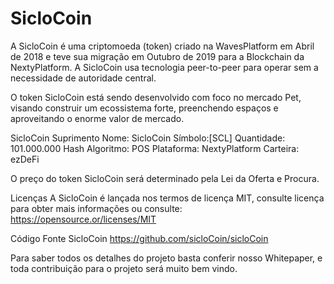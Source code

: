 # SicloCoin
A SicloCoin é uma criptomoeda (token) criado na WavesPlatform em Abril de 2018 e teve sua migração em Outubro de 2019 para a 
Blockchain da NextyPlatform.
A SicloCoin usa tecnologia peer-to-peer para operar sem a necessidade de autoridade central.

O token SicloCoin está sendo desenvolvido com foco no mercado Pet, visando construir um ecossistema forte, preenchendo espaços e aproveitando o enorme valor de mercado.

SicloCoin Suprimento
Nome: SicloCoin
Símbolo:[SCL]
Quantidade: 101.000.000
Hash Algoritmo: POS
Plataforma: NextyPlatform
Carteira: ezDeFi

O preço do token SicloCoin será determinado pela Lei da Oferta e Procura.

Licenças
A SicloCoin é lançada nos termos de licença MIT, consulte licença para obter mais informações ou consulte:
https://opensource.or/licenses/MIT

Código Fonte SicloCoin
https://github.com/sicloCoin/sicloCoin

Para saber todos os detalhes do projeto basta conferir nosso Whitepaper, e toda contribuição para o projeto será muito bem vindo.
